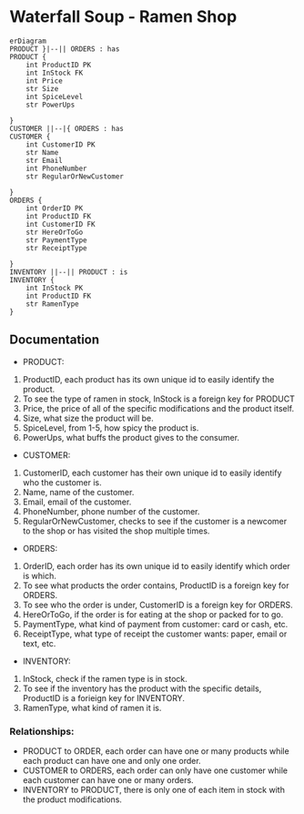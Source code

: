 # Waterfall Soup - Ramen Shop

```mermaid
erDiagram
PRODUCT }|--|| ORDERS : has
PRODUCT {
    int ProductID PK
    int InStock FK
    int Price
    str Size
    int SpiceLevel
    str PowerUps

}
CUSTOMER ||--|{ ORDERS : has
CUSTOMER {
    int CustomerID PK
    str Name
    str Email
    int PhoneNumber
    str RegularOrNewCustomer

}
ORDERS {
    int OrderID PK
    int ProductID FK
    int CustomerID FK
    str HereOrToGo
    str PaymentType
    str ReceiptType

}
INVENTORY ||--|| PRODUCT : is
INVENTORY {
    int InStock PK
    int ProductID FK
    str RamenType
}
```

## Documentation

- PRODUCT:
1. ProductID, each product has its own unique id to easily identify the product.
2. To see the type of ramen in stock, InStock is a foreign key for PRODUCT
3. Price, the price of all of the specific modifications and the product itself.
4. Size, what size the product will be.
5. SpiceLevel, from 1-5, how spicy the product is.
6. PowerUps, what buffs the product gives to the consumer.

- CUSTOMER:
1. CustomerID, each customer has their own unique id to easily identify who the customer is.
2. Name, name of the customer.
3. Email, email of the customer.
4. PhoneNumber, phone number of the customer.
5. RegularOrNewCustomer, checks to see if the customer is a newcomer to the shop or has visited the shop multiple times.

- ORDERS:
1. OrderID, each order has its own unique id to easily identify which order is which.
2. To see what products the order contains, ProductID is a foreign key for ORDERS.
3. To see who the order is under, CustomerID is a foreign key for ORDERS.
4. HereOrToGo, if the order is for eating at the shop or packed for to go.
5. PaymentType, what kind of payment from customer: card or cash, etc.
6. ReceiptType, what type of receipt the customer wants: paper, email or text, etc.

- INVENTORY:
1. InStock, check if the ramen type is in stock.
2. To see if the inventory has the product with the specific details, ProductID is a forieign key for INVENTORY.
3. RamenType, what kind of ramen it is.

### Relationships:
- PRODUCT to ORDER, each order can have one or many products while each product can have one and only one order.
- CUSTOMER to ORDERS, each order can only have one customer while each customer can have one or many orders.
- INVENTORY to PRODUCT, there is only one of each item in stock with the product modifications.
